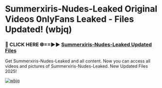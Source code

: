 # Summerxiris-Nudes-Leaked Original Videos 0nlyFans Leaked - Files Updated! (wbjq)

<h3>🔴 CLICK HERE 🌐==►► <a href="https://tinyurl.com/yc6ubb5a" rel="nofollow">Summerxiris-Nudes-Leaked Updated Files</a></h3>

Get Summerxiris-Nudes-Leaked and all content. Now you can access all videos and pictures of Summerxiris-Nudes-Leaked. New Updated Files 2025!

[![wbjq](https://i.imgur.com/7eu0CRL.gif)](https://tinyurl.com/yc6ubb5a)
